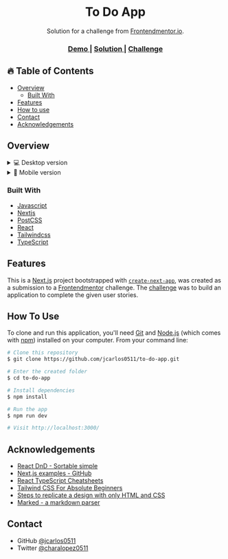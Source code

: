 <h1 align="center">To Do App</h1>

<div align="center">
   Solution for a challenge from  <a href="https://www.frontendmentor.io" target="_blank">Frontendmentor.io</a>.
</div>

<div align="center">
  <h3>
    <a href="https://to-do-app-weld.vercel.app/" target="_blank" >
      Demo
    </a>
    <span> | </span>
    <a href="https://www.frontendmentor.io/profile/jcarlos0511" target="_blank" >
      Solution
    </a>
    <span> | </span>
    <a href="https://www.frontendmentor.io/challenges/todo-app-Su1_KokOW" target="_blank" >
      Challenge
    </a>
  </h3>
</div>

<!-- TABLE OF CONTENTS -->

## 🔥 Table of Contents

- [Overview](#overview)
  - [Built With](#built-with)
- [Features](#features)
- [How to use](#how-to-use)
- [Contact](#contact)
- [Acknowledgements](#acknowledgements)

<!-- OVERVIEW -->

## Overview

<details>
  <summary>💻 Desktop version</summary>
    
  ![screenshot](src/images/desktop-version.png)
  ![screenshot](src/images/desktop-version2.png)

</details>

<details>
  <summary>📱 Mobile version</summary>

![screenshot](src/images/mobile-version.png)
![screenshot](src/images/mobile-version2.png)

</details>

### Built With

- [Javascript](https://developer.mozilla.org/es/docs/Web/JavaScript)
- [Nextjs](https://nextjs.org/)
- [PostCSS](https://postcss.org/)
- [React](https://reactjs.org/)
- [Tailwindcss](https://tailwindcss.com/)
- [TypeScript](https://www.typescriptlang.org/)

## Features

This is a [Next.js](https://nextjs.org/) project bootstrapped with [`create-next-app`](https://github.com/vercel/next.js/tree/canary/packages/create-next-app), was created as a submission to a [Frontendmentor](https://www.frontendmentor.io/challenges) challenge. The [challenge](https://www.frontendmentor.io/challenges/todo-app-Su1_KokOW) was to build an application to complete the given user stories.

## How To Use

To clone and run this application, you'll need [Git](https://git-scm.com) and [Node.js](https://nodejs.org/en/download/) (which comes with [npm](http://npmjs.com)) installed on your computer. From your command line:

```bash
# Clone this repository
$ git clone https://github.com/jcarlos0511/to-do-app.git

# Enter the created folder
$ cd to-do-app

# Install dependencies
$ npm install

# Run the app
$ npm run dev

# Visit http://localhost:3000/
```

## Acknowledgements

- [React DnD - Sortable simple](https://react-dnd.github.io/react-dnd/examples/sortable/simple)
- [Next.js examples - GitHub](https://github.com/vercel/next.js/tree/canary/examples)
- [React TypeScript Cheatsheets](https://react-typescript-cheatsheet.netlify.app/)
- [Tailwind CSS For Absolute Beginners](https://medium.com/codingthesmartway-com-blog/tailwind-css-for-absolute-beginners-3e1b5e8fe1a1)
- [Steps to replicate a design with only HTML and CSS](https://devchallenges-blogs.web.app/how-to-replicate-design/)
- [Marked - a markdown parser](https://github.com/chjj/marked)

## Contact

- GitHub [@jcarlos0511](https://github.com/jcarlos0511)
- Twitter [@charalopez0511](https://twitter.com/charalopez0511)
